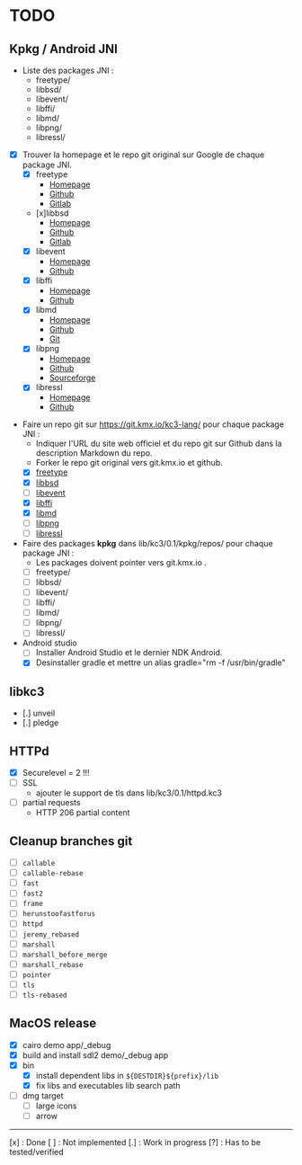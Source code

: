 # TODO

## Kpkg / Android JNI

 - Liste des packages JNI :
   - freetype/
   - libbsd/
   - libevent/
   - libffi/
   - libmd/
   - libpng/
   - libressl/

 - [x] Trouver la homepage et le repo git original sur Google de
   chaque package JNI.
   - [x] freetype
     - [Homepage](https://freetype.org/)
     - [Github](https://github.com/freetype/freetype)
     - [Gitlab](https://gitlab.freedesktop.org/freetype/freetype.git)
   - [x]libbsd
     - [Homepage](https://libbsd.freedesktop.org/wiki/)
     - [Github](https://github.com/guillemj/libbsd)
     - [Gitlab](https://gitlab.freedesktop.org/libbsd/libbsd.git)
   - [x] libevent
     - [Homepage](https://libevent.org/)
     - [Github](https://github.com/libevent/libevent)
   - [x] libffi
     - [Homepage](https://sourceware.org/libffi/)
     - [Github](https://github.com/libffi/libffi)
   - [x] libmd
     - [Homepage](https://www.hadrons.org/software/libmd/)
     - [Github](https://github.com/guillemj/libmd)
     - [Git](https://git.hadrons.org/git/libmd.git)
   - [x] libpng
     - [Homepage](https://www.libpng.org/pub/png/libpng.html)
     - [Github](https://github.com/pnggroup/libpng)
     - [Sourceforge](https://git.code.sf.net/p/libpng/code)
   - [x] libressl
     - [Homepage](https://www.libressl.org/)
     - [Github](https://github.com/libressl/portable)

 - Faire un repo git sur https://git.kmx.io/kc3-lang/ pour chaque
   package JNI :
   - Indiquer l'URL du site web officiel et du repo git sur Github dans
     la description Markdown du repo.
   - Forker le repo git original vers git.kmx.io et github.
   - [x] [freetype](https://git.kmx.io/kc3-lang/freetype)
   - [x] [libbsd](https://git.kmx.io/kc3-lang/libbsd)
   - [ ] [libevent]()
   - [x] [libffi](https://git.kmx.io/kc3-lang/libffi)
   - [x] [libmd](https://git.kmx.io/kc3-lang/libmd)
   - [ ] [libpng]()
   - [ ] [libressl]()

 - Faire des packages __kpkg__ dans lib/kc3/0.1/kpkg/repos/ pour chaque
   package JNI :
   - Les packages doivent pointer vers git.kmx.io .
   - [ ] freetype/
   - [ ] libbsd/
   - [ ] libevent/
   - [ ] libffi/
   - [ ] libmd/
   - [ ] libpng/
   - [ ] libressl/

 - Android studio
   - [ ] Installer Android Studio et le dernier NDK Android.
   - [x] Desinstaller gradle et mettre un
     alias gradle="rm -f /usr/bin/gradle"

## libkc3
 - [.] unveil
 - [.] pledge

## HTTPd
 - [x] Securelevel = 2 !!!
 - [ ] SSL
   - ajouter le support de tls dans lib/kc3/0.1/httpd.kc3
 - [ ] partial requests
   - HTTP 206 partial content

## Cleanup branches git
 - [ ] `callable`
 - [ ] `callable-rebase`
 - [ ] `fast`
 - [ ] `fast2`
 - [ ] `frame`
 - [ ] `herunstoofastforus`
 - [ ] `httpd`
 - [ ] `jeremy_rebased`
 - [ ] `marshall`
 - [ ] `marshall_before_merge`
 - [ ] `marshall_rebase`
 - [ ] `pointer`
 - [ ] `tls`
 - [ ] `tls-rebased`

## MacOS release
 - [x] cairo demo app/_debug
 - [x] build and install sdl2 demo/_debug app
 - [x] bin
   - [x] install dependent libs in `${DESTDIR}${prefix}/lib`
   - [x] fix libs and executables lib search path
 - [ ] dmg target
   - [ ] large icons
   - [ ] arrow

---

[x] : Done
[ ] : Not implemented
[.] : Work in progress
[?] : Has to be tested/verified
